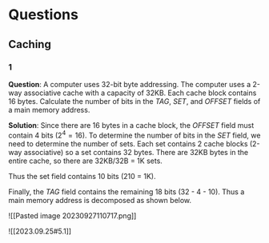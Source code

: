 # Questions
## Caching
### 1
**Question**:
A computer uses 32-bit byte addressing. The computer uses a 2-way associative cache with a capacity of 32KB. Each cache block contains 16 bytes. Calculate the number of bits in the *TAG*, *SET*, and *OFFSET* fields of a main memory address.

**Solution**:
Since there are 16 bytes in a cache block, the *OFFSET* field must contain 4 bits ($2^4=16$). To determine the number of bits in the *SET* field, we need to determine the number of sets. Each set contains 2 cache blocks (2-way associative) so a set contains 32 bytes. There are 32KB bytes in the entire cache, so there are 32KB/32B = 1K sets.

Thus the set field contains 10 bits (210 = 1K).

Finally, the *TAG* field contains the remaining 18 bits (32 - 4 - 10). Thus a main memory address is decomposed as shown below.

![[Pasted image 20230927110717.png]]

![[2023.09.25#5.1]]